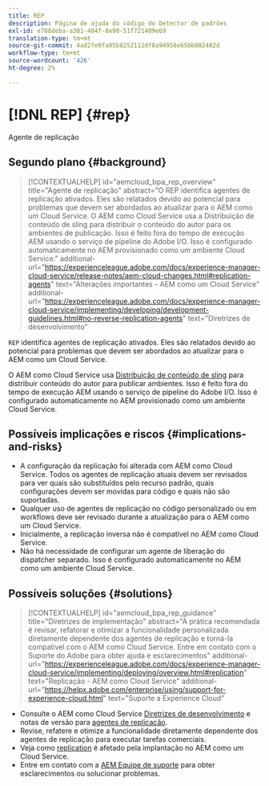 ```yaml
---
title: REP
description: Página de ajuda do código do Detector de padrões
exl-id: e788deba-a301-404f-8e90-51f721409e69
translation-type: tm+mt
source-git-commit: 4ad2fe0fa05b8252112df8a94958e65bb882482d
workflow-type: tm+mt
source-wordcount: '426'
ht-degree: 2%

---
```


# [!DNL REP] {#rep}

Agente de replicação

## Segundo plano {#background}

>[!CONTEXTUALHELP]
>id="aemcloud_bpa_rep_overview"
>title="Agente de replicação"
>abstract="O REP identifica agentes de replicação ativados. Eles são relatados devido ao potencial para problemas que devem ser abordados ao atualizar para o AEM como um Cloud Service. O AEM como Cloud Service usa a Distribuição de conteúdo de sling para distribuir o conteúdo do autor para os ambientes de publicação. Isso é feito fora do tempo de execução AEM usando o serviço de pipeline do Adobe I/O. Isso é configurado automaticamente no AEM provisionado como um ambiente Cloud Service."
>additional-url="https://experienceleague.adobe.com/docs/experience-manager-cloud-service/release-notes/aem-cloud-changes.html#replication-agents" text="Alterações importantes - AEM como um Cloud Service"
>additional-url="https://experienceleague.adobe.com/docs/experience-manager-cloud-service/implementing/developing/development-guidelines.html#no-reverse-replication-agents" text="Diretrizes de desenvolvimento"

`REP` identifica agentes de replicação ativados. Eles são relatados devido ao potencial para problemas que devem ser abordados ao atualizar para o AEM como um Cloud Service.

O AEM como Cloud Service usa [Distribuição de conteúdo de sling](https://sling.apache.org/documentation/bundles/content-distribution.html) para distribuir conteúdo do autor para publicar ambientes. Isso é feito fora do tempo de execução AEM usando o serviço de pipeline do Adobe I/O. Isso é configurado automaticamente no AEM provisionado como um ambiente Cloud Service.

## Possíveis implicações e riscos {#implications-and-risks}

* A configuração da replicação foi alterada com AEM como Cloud Service. Todos os agentes de replicação atuais devem ser revisados para ver quais são substituídos pelo recurso padrão, quais configurações devem ser movidas para código e quais não são suportadas.
* Qualquer uso de agentes de replicação no código personalizado ou em workflows deve ser revisado durante a atualização para o AEM como um Cloud Service.
* Inicialmente, a replicação inversa não é compatível no AEM como Cloud Service.
* Não há necessidade de configurar um agente de liberação do dispatcher separado. Isso é configurado automaticamente no AEM como um ambiente Cloud Service.

## Possíveis soluções {#solutions}

>[!CONTEXTUALHELP]
>id="aemcloud_bpa_rep_guidance"
>title="Diretrizes de implementação"
>abstract="A prática recomendada é revisar, refatorar e otimizar a funcionalidade personalizada diretamente dependente dos agentes de replicação e torná-la compatível com o AEM como Cloud Service. Entre em contato com o Suporte do Adobe para obter ajuda e esclarecimentos"
>additional-url="https://experienceleague.adobe.com/docs/experience-manager-cloud-service/implementing/deploying/overview.html#replication" text="Replicação - AEM como Cloud Service"
>additional-url="https://helpx.adobe.com/enterprise/using/support-for-experience-cloud.html" text="Suporte a Experience Cloud"

* Consulte o AEM como Cloud Service [Diretrizes de desenvolvimento](https://experienceleague.adobe.com/docs/experience-manager-cloud-service/implementing/developing/development-guidelines.html#no-reverse-replication-agents) e notas de versão para [agentes de replicação](https://experienceleague.adobe.com/docs/experience-manager-cloud-service/release-notes/aem-cloud-changes.html#replication-agents).
* Revise, refatere e otimize a funcionalidade diretamente dependente dos agentes de replicação para executar tarefas comerciais.
* Veja como [replication](https://experienceleague.adobe.com/docs/experience-manager-cloud-service/implementing/deploying/overview.html#replication) é afetado pela implantação no AEM como um Cloud Service.
* Entre em contato com a [AEM Equipe de suporte](https://helpx.adobe.com/enterprise/using/support-for-experience-cloud.html) para obter esclarecimentos ou solucionar problemas.
